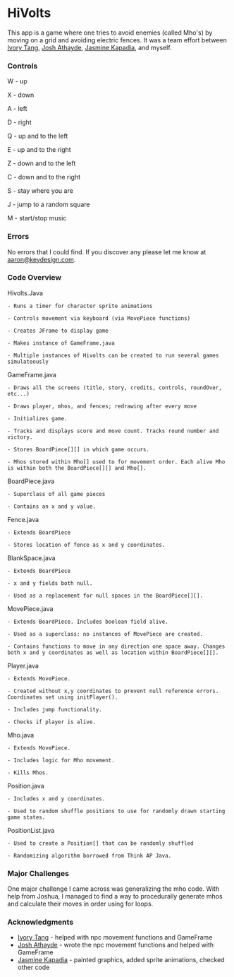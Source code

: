 # HiVolts

This app is a game where one tries to avoid enemies (called Mho's) by moving on a grid and avoiding electric fences. It was a team effort between [Ivory Tang](mailto:ivoryttang@gmail.com), [Josh Athayde](https://github.com/jathayde314), [Jasmine Kapadia](https://github.com/jk26966), and myself.

### Controls

W - up

X - down

A - left

D - right

Q - up and to the left

E - up and to the right

Z - down and to the left

C - down and to the right

S - stay where you are

J - jump to a random square

M - start/stop music

### Errors

No errors that I could find. If you discover any please let me know at [aaron@keydesign.com](mailto:aaron@keydesign.com).

### Code Overview

Hivolts.Java

    - Runs a timer for character sprite animations
    
	- Controls movement via keyboard (via MovePiece functions)
	
	- Creates JFrame to display game
	
	- Makes instance of GameFrame.java
	
	- Multiple instances of Hivolts can be created to run several games simulateously

GameFrame.java

	- Draws all the screens (title, story, credits, controls, roundOver, etc...)
	
	- Draws player, mhos, and fences; redrawing after every move
	
    - Initializes game.
    
    - Tracks and displays score and move count. Tracks round number and victory.

	- Stores BoardPiece[][] in which game occurs.
	
	- Mhos stored within Mho[] used to for movement order. Each alive Mho is within both the BoardPiece[][] and Mho[].

BoardPiece.java

	- Superclass of all game pieces

	- Contains an x and y value.
	
Fence.java

    - Extends BoardPiece
    
    - Stores location of fence as x and y coordinates.
    
BlankSpace.java

    - Extends BoardPiece
    
    - x and y fields both null.
    
    - Used as a replacement for null spaces in the BoardPiece[][].
    
MovePiece.java

    - Extends BoardPiece. Includes boolean field alive.
    
    - Used as a superclass: no instances of MovePiece are created.
    
    - Contains functions to move in any direction one space away. Changes both x and y coordinates as well as location within BoardPiece[][].
    
Player.java

    - Extends MovePiece.
    
    - Created without x,y coordinates to prevent null reference errors. Coordinates set using initPlayer().
    
    - Includes jump functionality.
    
    - Checks if player is alive.
    
Mho.java

    - Extends MovePiece.
    
    - Includes logic for Mho movement.
    
    - Kills Mhos.
    
Position.java

    - Includes x and y coordinates.
    
    - Used to random shuffle positions to use for randomly drawn starting game states.
    
PositionList.java

    - Used to create a Position[] that can be randomly shuffled
    
    - Randomizing algorithm borrowed from Think AP Java.

### Major Challenges

One major challenge I came across was generalizing the mho code. With help from Joshua, I managed to find a way to procedurally generate mhos and calculate their moves in order using for loops.

### Acknowledgments

* [Ivory Tang](https://github.com/ivoryttang) - helped with npc movement functions and GameFrame
* [Josh Athayde](https://github.com/jathayde314) - wrote the npc movement functions and helped with GameFrame
* [Jasmine Kapadia](https://github.com/jk26966) - painted graphics, added sprite animations, checked other code
